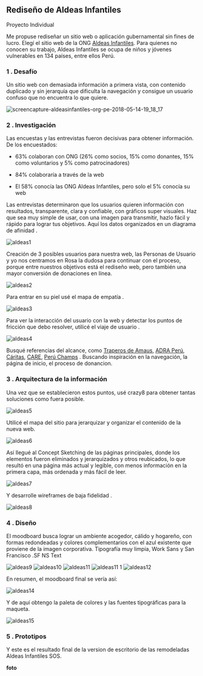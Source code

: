 ## Rediseño de Aldeas Infantiles  
Proyecto Individual  

Me propuse rediseñar un sitio web o aplicación gubernamental sin fines de lucro. Elegí el sitio web de la ONG [Aldeas Infantiles](https://www.aldeasinfantiles.org.pe/). Para quienes no conocen su trabajo, Aldeas Infantiles se ocupa de niños y jóvenes vulnerables en 134 países, entre ellos Perú.  

### 1 . Desafío  

Un sitio web con demasiada información a primera vista, con contenido duplicado y sin jerarquía que dificulta la navegación y consigue un usuario confuso que no encuentra lo que quiere.

![screencapture-aldeasinfantiles-org-pe-2018-05-14-19_18_17](https://user-images.githubusercontent.com/31807340/40029731-b2221b50-57ab-11e8-948f-8bdee730a59a.png)

### 2 . Investigación  

Las encuestas y las entrevistas fueron decisivas para obtener información. De los encuestados:

- 63% colaboran con ONG (26% como socios, 15% como donantes, 15% como voluntarios y 5% como patrocinadores)

- 84% colaboraría a través de la web

- El 58% conocía las ONG Aldeas Infantiles, pero solo el 5% conocía su web

Las entrevistas determinaron que los usuarios quieren información con resultados, transparente, clara y confiable, con gráficos super visuales. Haz que sea muy simple de usar, con una imagen para transmitir, hazlo fácil y rápido para lograr tus objetivos. Aquí los datos organizados en un diagrama de afinidad .

![aldeas1](https://user-images.githubusercontent.com/31807340/40029783-08a70490-57ac-11e8-9b41-5ee9cca2fb7e.png)

Creación de 3 posibles usuarios para nuestra web, las Personas de Usuario y yo nos centramos en Rosa la dudosa para continuar con el proceso, porque entre nuestros objetivos está el rediseño web, pero también una mayor conversión de donaciones en línea.

![aldeas2](https://user-images.githubusercontent.com/31807340/40029816-2e558d1a-57ac-11e8-86bf-bbf71c166a3a.png)

Para entrar en su piel usé el mapa de empatía .

![aldeas3](https://user-images.githubusercontent.com/31807340/40029885-a767a86e-57ac-11e8-94a7-b3ba9d8dcc02.png)

Para ver la interacción del usuario con la web y detectar los puntos de fricción que debo resolver, utilicé el viaje de usuario .

![aldeas4](https://user-images.githubusercontent.com/31807340/40029934-f53ce1d0-57ac-11e8-8978-97d097053a3a.jpeg)

Busqué referencias del alcance, como [Traperos de Amaus](http://www.emaussanagustin.org/recoleccion.php?gclid=Cj0KCQjwodrXBRCzARIsAIU59TJEwzbcP8tkO78Jq5ZsaSfWy5JZlTZfcS6kkV27ZfYGw6yFWV11iBUaAiu9EALw_wcB), [ADRA Perú](http://www.adra.org.pe/donaciones), [Cáritas](http://www.caritas.org.pe/), [CARE](http://www.care.org.pe/), [Perú Champs](https://www.peruchamps.org/es) . Buscando inspiración en la navegación, la página de inicio, el proceso de donancion.  

### 3 . Arquitectura de la información

Una vez que se establecieron estos puntos, usé crazy8 para obtener tantas soluciones como fuera posible.

![aldeas5](https://user-images.githubusercontent.com/31807340/40029957-11e889c4-57ad-11e8-8160-ea63e9bddea7.png)

Utilicé el mapa del sitio para jerarquizar y organizar el contenido de la nueva web.  

![aldeas6](https://user-images.githubusercontent.com/31807340/40029976-320f530e-57ad-11e8-8bdc-ffa8e2ec9723.png)

Así llegué al Concept Sketching de las páginas principales, donde los elementos fueron eliminados y jerarquizados y otros reubicados, lo que resultó en una página más actual y legible, con menos información en la primera capa, más ordenada y más fácil de leer.  

![aldeas7](https://user-images.githubusercontent.com/31807340/40030036-c050e704-57ad-11e8-8503-114110f138cc.png)

Y desarrolle wireframes de baja fidelidad .

![aldeas8](https://user-images.githubusercontent.com/31807340/40030070-06904d54-57ae-11e8-804e-ef17cabfb87c.jpeg)

### 4 . Diseño
El moodboard busca lograr un ambiente acogedor, cálido y hogareño, con formas redondeadas y colores complementarios con el azul existente que proviene de la imagen corporativa. Tipografía muy limpia, Work Sans y San Francisco .SF NS Text

![aldeas9](https://user-images.githubusercontent.com/31807340/40030483-6f5ecd72-57b0-11e8-974e-11af9a39e6bb.png)
![aldeas10](https://user-images.githubusercontent.com/31807340/40030559-dda025f6-57b0-11e8-8920-a8bc923bc62b.png)
![aldeas11](https://user-images.githubusercontent.com/31807340/40030579-f96e472c-57b0-11e8-8d7c-aefd2ed36167.png)
![aldeas11 1](https://user-images.githubusercontent.com/31807340/40030698-b3acbb50-57b1-11e8-9daa-cb5000bb3876.png)
![aldeas12](https://user-images.githubusercontent.com/31807340/40030682-9a52dcca-57b1-11e8-8308-bdd8285b5234.png)  

En resumen, el moodboard final se vería así:

![aldeas14](https://user-images.githubusercontent.com/31807340/40031398-2133233c-57b5-11e8-9516-a4c11c9a85d5.png)

Y de aquí obtengo la paleta de colores y las fuentes tipográficas para la maqueta.

![aldeas15](https://user-images.githubusercontent.com/31807340/40031489-8890bd64-57b5-11e8-8671-72f8a1433f1e.png)

### 5 . Prototipos  

Y este es el resultado final de la version de escritorio de las remodeladas Aldeas Infantiles SOS.

**foto**
